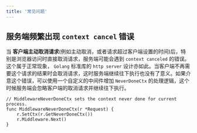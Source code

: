 ```yaml
---
title: '常见问题'
---
```


## 服务端频繁出现 `context cancel` 错误

当 **客户端主动取消请求**(例如主动取消，或者请求超过客户端设置的时间)后，特别是浏览器访问时直接取消请求，服务端可能会遇到 `context canceled` 的错误。这个属于正常现象， `Golang` 标准库的 `http server` 设计亦如此。当客户端不再需要这个请求的结果时会取消请求，这时服务端继续往下执行也没有了意义。如果介意这个错误，可以使用一个自定义的中间件增加 `NeverDoneCtx` 的处理逻辑，这个时候服务端会忽略客户端的取消请求并继续往下执行。

```
// MiddlewareNeverDoneCtx sets the context never done for current process.
func MiddlewareNeverDoneCtx(r *Request) {
	r.SetCtx(r.GetNeverDoneCtx())
	r.Middleware.Next()
}
```
